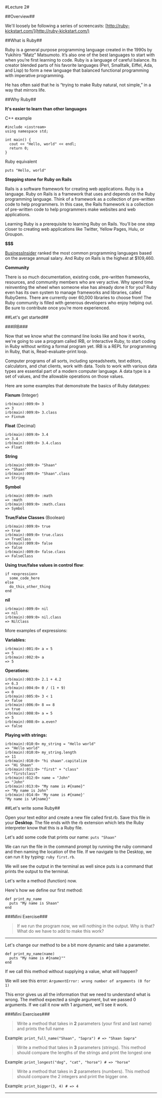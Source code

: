 #Lecture 2#

##Overview##

We'll loosely be following a series of screencasts: [http://ruby-kickstart.com/](http://ruby-kickstart.com/)

##What is Ruby##

Ruby is a general purpose programming language created in the 1990s by Yukihiro “Matz” Matsumoto. It’s also one of the best languages to start with when you’re first learning to code. Ruby is a language of careful balance. Its creator blended parts of his favorite languages (Perl, Smalltalk, Eiffel, Ada, and Lisp) to form a new language that balanced functional programming with imperative programming.

He has often said that he is “trying to make Ruby natural, not simple,” in a way that mirrors life.

##Why Ruby##

**It's easier to learn than other languages**

C++ example
```
#include <iostream>
using namespace std;

int main() {
  cout << "Hello, world" << endl;
  return 0;
}
```

Ruby equivalent
```
puts "Hello, world"
```

**Stepping stone for Ruby on Rails**

Rails is a software framework for creating web applications. Ruby is a language. Ruby on Rails is a framework that uses and depends on the Ruby programming language. Think of a framework as a collection of pre-written code to help programmers. In this case, the Rails framework is a collection of pre-written code to help programmers make websites and web applications.

Learning Ruby is a prerequisite to learning Ruby on Rails. You’ll be one step closer to creating web applications like Twitter, Yellow Pages, Hulu, or Groupon.

**$$$**

[BusinessInsider](http://www.businessinsider.com/best-tech-skills-resume-ranked-salary-2014-11) ranked the most common programming languages based on the average annual salary. And Ruby on Rails is the highest at $109,460.

**Community**

There is so much documentation, existing code, pre-written frameworks, resources, and community members who are very active. Why spend time reinventing the wheel when someone else has already done it for you? Ruby even has its own system to manage frameworks and libraries, called RubyGems. There are currently over 60,000 libraries to choose from! The Ruby community is filled with generous developers who enjoy helping out. Be sure to contribute once you’re more experienced.

##Let's get started##

###IRB###

Now that we know what the command line looks like and how it works, we're going to use a program called IRB, or Interactive Ruby, to start coding in Ruby without writing a formal program yet. IRB is a REPL for programming in Ruby, that is, Read-evaluate-print loop.

Computer programs of all sorts, including spreadsheets, text editors, calculators, and chat clients, work with data. Tools to work with various data types are essential part of a modern computer language. A data type is a set of values, and the allowable operations on those values.

Here are some examples that demonstrate the basics of Ruby datatypes:

**Fixnum** (Integer)
```
irb(main):009:0> 3
=> 3
irb(main):009:0> 3.class
=> Fixnum
```

**Float** (Decimal)
```
irb(main):009:0> 3.4
=> 3.4
irb(main):009:0> 3.4.class
=> Float
```

**String**
```
irb(main):009:0> "Shaan"
=> "Shaan"
irb(main):009:0> "Shaan".class
=> String
```

**Symbol**
```
irb(main):009:0> :math
=> :math
irb(main):009:0> :math.class
=> Symbol
```

**True/False Classes** (Boolean)
```
irb(main):009:0> true
=> true
irb(main):009:0> true.class
=> TrueClass
irb(main):009:0> false
=> false
irb(main):009:0> false.class
=> FalseClass
```

**Using true/false values in control flow**:
```
if <expression>
  some_code_here
else
  do_this_other_thing
end
```

**nil**
```
irb(main):009:0> nil
=> nil
irb(main):009:0> nil.class
=> NilClass
```

More examples of expressions:

**Variables:**
```
irb(main):001:0> a = 5
=> 5
irb(main):002:0> a
=> 5
```

**Operations:**
```
irb(main):003:0> 2.1 + 4.2
=> 6.3
irb(main):004:0> 0 / (1 + 9)
=> 0
irb(main):005:0> 3 < 1
=> false
irb(main):006:0> 8 == 8
=> true
irb(main):008:0> a = 5
=> 5
irb(main):008:0> a.even?
=> false
```

**Playing with strings:**
```
irb(main):010:0> my_string = "Hello world"
=> "Hello world"
irb(main):010:0> my_string.length
=> 11
irb(main):010:0> "hi shaan".capitalize
=> "Hi Shaan"
irb(main):011:0> "first" + "class"
=> "firstclass"
irb(main):012:0> name = "John"
=> "John"
irb(main):013:0> "My name is #{name}"
=> "My name is John"
irb(main):014:0> 'My name is #{name}'
"My name is \#{name}"
```

##Let's write some Ruby##

Open your text editor and create a new file called first.rb. Save this file in your **Desktop**. The file ends with the rb extension which lets the Ruby interpreter know that this is a Ruby file.

Let's add some code that prints our name: `puts "Shaan"`

We can run the file in the command prompt by running the ruby command and then naming the location of the file. If we navigate to the Desktop, we can run it by typing: `ruby first.rb`.

We will see the output in the terminal as well since puts is a command that prints the output to the terminal.

Let's write a method (function) now.

Here's how we define our first method:

```
def print_my_name
  puts "My name is Shaan"
end
```

###Mini Exercise###

>If we run the program now, we will nothing in the output. Why is that? What do we have to add to make this work?

<hr>

Let's change our method to be a bit more dynamic and take a parameter.

```
def print_my_name(name)
  puts "My name is #{name}""
end
```

If we call this method without supplying a value, what will happen?

We will see this error: `ArgumentError: wrong number of arguments (0 for 1)`

This error gives us all the information that we need to understand what is wrong. The method expected a single argument, but we passed 0 arguments. If we call it now with 1 argument, we'll see it work.

###Mini Exercises###

>Write a method that takes in **2** parameters (your first and last name) and prints the full name

Example: `print_full_name("Shaan", "Sapra") # => "Shaan Sapra"`

>Write a method that takes in **3** parameters (strings). This method should compare the lengths of the strings and print the longest one

Example: `print_longest("dog", "cat", "horse") # => "horse"`

>Write a method that takes in **2** parameters (numbers). This method should compare the 2 integers and print the bigger one.

Example: `print_bigger(3, 4) # => 4`

<hr>
